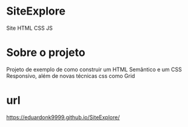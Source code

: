# SiteExplore
Site HTML CSS JS

# Sobre o projeto
<p>Projeto de exemplo de como construir um HTML Semântico e um CSS Responsivo, além de novas técnicas css como Grid</p>

# url
https://eduardonk9999.github.io/SiteExplore/

